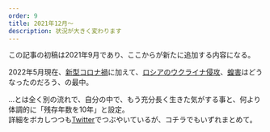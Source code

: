 ```yaml
---
order: 9
title: 2021年12月〜
description: 状況が大きく変わります
---
```


この記事の初稿は2021年9月であり、ここからが新たに追加する内容になる。

2022年5月現在、[新型コロナ禍](https://ja.wikipedia.org/wiki/%E6%96%B0%E5%9E%8B%E3%82%B3%E3%83%AD%E3%83%8A%E3%82%A6%E3%82%A4%E3%83%AB%E3%82%B9%E6%84%9F%E6%9F%93%E7%97%87_(2019%E5%B9%B4))に加えて、[ロシアのウクライナ侵攻](https://ja.wikipedia.org/wiki/2022%E5%B9%B4%E3%83%AD%E3%82%B7%E3%82%A2%E3%81%AE%E3%82%A6%E3%82%AF%E3%83%A9%E3%82%A4%E3%83%8A%E4%BE%B5%E6%94%BB)、[蝗害](https://ja.wikipedia.org/wiki/%E8%9D%97%E5%AE%B3)はどうなったのだろう、の最中。

…とは全く別の流れで、自分の中で、もう充分長く生きた気がする事と、何より体調的に「残存年数を10年」と設定。  
詳細をボカしつつも[Twitter](https://twitter.com/dollplayer2501)でつぶやいているが、コチラでもいずれまとめて。
